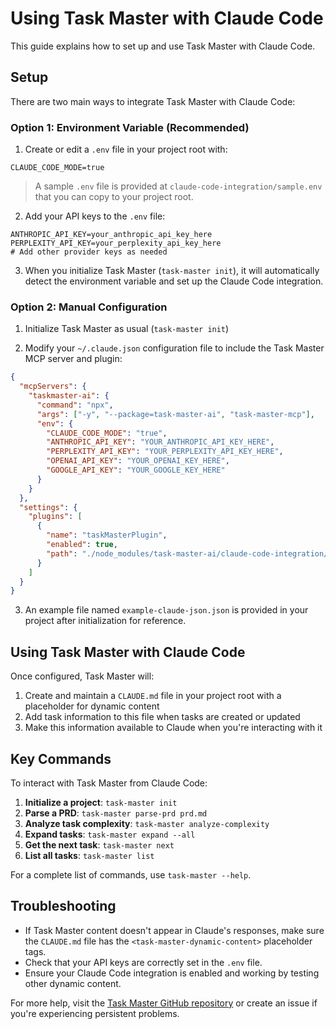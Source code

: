 # Using Task Master with Claude Code

This guide explains how to set up and use Task Master with Claude Code.

## Setup

There are two main ways to integrate Task Master with Claude Code:

### Option 1: Environment Variable (Recommended)

1. Create or edit a `.env` file in your project root with:

```
CLAUDE_CODE_MODE=true
```

> A sample `.env` file is provided at `claude-code-integration/sample.env` that you can copy to your project root.

2. Add your API keys to the `.env` file:

```
ANTHROPIC_API_KEY=your_anthropic_api_key_here
PERPLEXITY_API_KEY=your_perplexity_api_key_here
# Add other provider keys as needed
```

3. When you initialize Task Master (`task-master init`), it will automatically detect the environment variable and set up the Claude Code integration.

### Option 2: Manual Configuration

1. Initialize Task Master as usual (`task-master init`)

2. Modify your `~/.claude.json` configuration file to include the Task Master MCP server and plugin:

```json
{
  "mcpServers": {
    "taskmaster-ai": {
      "command": "npx",
      "args": ["-y", "--package=task-master-ai", "task-master-mcp"],
      "env": {
        "CLAUDE_CODE_MODE": "true",
        "ANTHROPIC_API_KEY": "YOUR_ANTHROPIC_API_KEY_HERE",
        "PERPLEXITY_API_KEY": "YOUR_PERPLEXITY_API_KEY_HERE",
        "OPENAI_API_KEY": "YOUR_OPENAI_KEY_HERE",
        "GOOGLE_API_KEY": "YOUR_GOOGLE_KEY_HERE"
      }
    }
  },
  "settings": {
    "plugins": [
      {
        "name": "taskMasterPlugin",
        "enabled": true,
        "path": "./node_modules/task-master-ai/claude-code-integration/taskMasterPlugin.mjs"
      }
    ]
  }
}
```

3. An example file named `example-claude-json.json` is provided in your project after initialization for reference.

## Using Task Master with Claude Code

Once configured, Task Master will:

1. Create and maintain a `CLAUDE.md` file in your project root with a placeholder for dynamic content
2. Add task information to this file when tasks are created or updated
3. Make this information available to Claude when you're interacting with it

## Key Commands

To interact with Task Master from Claude Code:

1. **Initialize a project**: `task-master init`
2. **Parse a PRD**: `task-master parse-prd prd.md`
3. **Analyze task complexity**: `task-master analyze-complexity`
4. **Expand tasks**: `task-master expand --all`
5. **Get the next task**: `task-master next`
6. **List all tasks**: `task-master list`

For a complete list of commands, use `task-master --help`.

## Troubleshooting

- If Task Master content doesn't appear in Claude's responses, make sure the `CLAUDE.md` file has the `<task-master-dynamic-content>` placeholder tags.
- Check that your API keys are correctly set in the `.env` file.
- Ensure your Claude Code integration is enabled and working by testing other dynamic content.

For more help, visit the [Task Master GitHub repository](https://github.com/eyaltoledano/task-master) or create an issue if you're experiencing persistent problems.